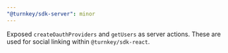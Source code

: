 ```yaml
---
"@turnkey/sdk-server": minor
---
```


Exposed `createOauthProviders` and `getUsers` as server actions. These are used for social linking within `@turnkey/sdk-react`.
